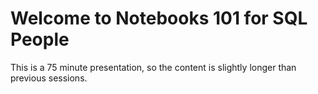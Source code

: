 # Welcome to Notebooks 101 for SQL People

This is a 75 minute presentation, so the content is slightly longer than previous sessions.
